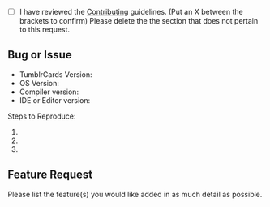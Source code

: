 - [ ] I have reviewed the [Contributing](.github/CONTRIBUTING.md) guidelines. (Put an X between the brackets to confirm)
Please delete the the section that does not pertain to this request.

## Bug or Issue
- TumblrCards Version:
- OS Version:
- Compiler version:
- IDE or Editor version:

Steps to Reproduce:

1. 
2. 
3. 

## Feature Request
Please list the feature(s) you would like added in as much detail as possible.

